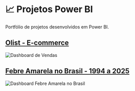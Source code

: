 # 📈 Projetos Power BI
Portfólio de projetos desenvolvidos em Power BI.

## [Olist - E-commerce](https://github.com/Scorsato7/olist-ecommerce)
![Dashboard de Vendas](https://imgur.com/ATBelbl.png)

## [Febre Amarela no Brasil - 1994 a 2025](https://github.com/Scorsato7/febre-amarela-br)
![Dashboard Febre Amarela no Brasil](https://imgur.com/e6uIblY.png)
